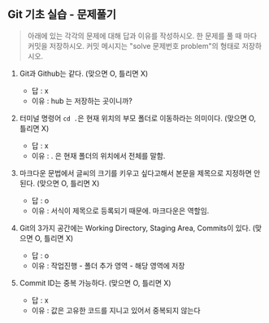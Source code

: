 ## Git 기초 실습 - 문제풀기

> 아래에 있는 각각의 문제에 대해 답과 이유를 작성하시오.
> 한 문제를 풀 때 마다 커밋을 저장하시오. 커밋 메시지는 "solve 문제번호 problem"의 형태로 저장하시오.



1. Git과 Github는 같다. (맞으면 O, 틀리면 X)

   - 답 : x
   - 이유 : hub 는 저장하는 곳이니까?

   

2. 터미널 명령어 `cd .`은 현재 위치의 부모 폴더로 이동하라는 의미이다. (맞으면 O, 틀리면 X)

   - 답 : x
   - 이유 : . 은 현재 폴더의 위치에서 전체를 말함.



3. 마크다운 문법에서 글씨의 크기를 키우고 싶다고해서 본문을 제목으로 지정하면 안된다. (맞으면 O, 틀리면 X)
   - 답 : o
   - 이유 : 서식이 제목으로 등록되기 때문에. 마크다운은 역할임.



4. Git의 3가지 공간에는 Working Directory, Staging Area, Commits이 있다. (맞으면 O, 틀리면 X)
   - 답 : o
   - 이유 : 작업진행 - 폴더 추가 영역 - 해당 영역에 저장



5. Commit ID는 중복 가능하다. (맞으면 O, 틀리면 X)
   - 답 : x
   - 이유 : 값은 고유한 코드를 지니고 있어서 중복되지 않는다